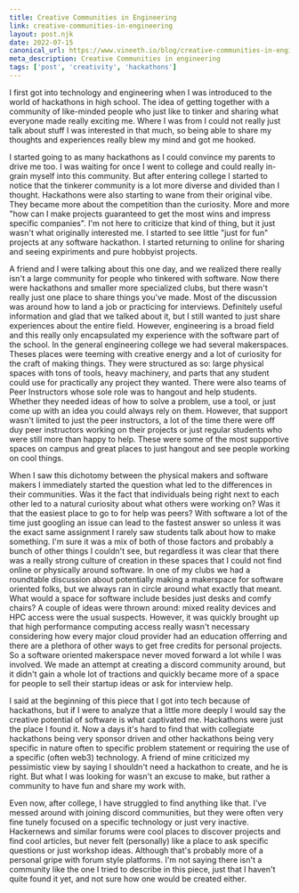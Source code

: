 ```yaml
---
title: Creative Communities in Engineering
link: creative-communities-in-engineering
layout: post.njk
date: 2022-07-15
canonical_url: https://www.vineeth.io/blog/creative-communities-in-engineering
meta_description: Creative Communities in engineering
tags: ['post', 'creativity', 'hackathons']
---
```

<!-- Excerpt Start -->
I first got into technology and engineering when I was introduced to the world of hackathons in high school. The idea of getting together with a community of like-minded people who just like to tinker and sharing what everyone made really exciting me. Where I was from I could not really just talk about stuff I was interested in that much, so being able to share my thoughts and experiences really blew my mind and got me hooked. 
<!-- Excerpt End -->
I started going to as many hackathons as I could convince my parents to drive me too. I was waiting for once I went to college and could really in-grain myself into this community. But after entering college I started to notice that the tinkerer community is a lot more diverse and divided than I thought. Hackathons were also starting to wane from their original vibe. They became more about the competition than the curiosity. More and more "how can I make projects guaranteed to get the most wins and impress specific companies". I'm not here to criticize that kind of thing, but it just wasn't what originally interested me. I started to see little "just for fun" projects at any software hackathon. I started returning to online for sharing and seeing expiriments and pure hobbyist projects. 

A friend and I were talking about this one day, and we realized there really isn't a large community for people who tinkered with software. Now there were hackathons and smaller more specialized clubs, but there wasn't really just one place to share things you've made. Most of the discussion was around how to land a job or practicing for interviews. Definitely useful information and glad that we talked about it, but I still wanted to just share experiences about the entire field. 
However, engineering is a broad field and this really only encapsulated my experience with the software part of the school. In the general engineering college we had several makerspaces. Theses places were teeming with creative energy and a lot of curiosity for the craft of making things. They were structured as so: large physical spaces with tons of tools, heavy machinery, and parts that any student could use for practically any project they wanted. There were also teams of Peer Instructors whose sole role was to hangout and help students. Whether they needed ideas of how to solve a problem, use a tool, or just come up with an idea you could always rely on them. However, that support wasn't limited to just the peer instructors, a lot of the time there were off duy peer instructors working on their projects or just regular students who were still more than happy to help. These were some of the most supportive spaces on campus and great places to just hangout and see people working on cool things. 

When I saw this dichotomy between the physical makers and software makers I immediately started the question what led to the differences in their communities. Was it the fact that individuals being right next to each other led to a natural curiosity about what others were working on? Was it that the easiest place to go to for help was peers? With software a lot of the time just googling an issue can lead to the fastest answer so unless it was the exact same assignment I rarely saw students talk about how to make something. I'm sure it was a mix of both of those factors and probably a bunch of other things I couldn't see, but regardless it was clear that there was a really strong culture of creation in these spaces that I could not find online or physically around software. In one of my clubs we had a roundtable discussion about potentially making a makerspace for software oriented folks, but we always ran in circle around what exactly that meant. What would a space for software include besides just desks and comfy chairs? A couple of ideas were thrown around: mixed reality devices and HPC access were the usual suspects. However, it was quickly brought up that high performance computing access really wasn't necessary considering how every major cloud provider had an education offerring and there are a plethora of other ways to get free credits for personal projects. So a software oriented makerspace never moved forward a lot while I was involved. We made an attempt at creating a discord community around, but it didn't gain a whole lot of tractions and quickly became more of a space for people to sell their startup ideas or ask for interview help. 

I said at the beginning of this piece that I got into tech because of hackathons, but if I were to analyze that a little more deeply I would say the creative potential of software is what captivated me. Hackathons were just the place I found it. Now a days it's hard to find that with collegiate hackathons being very sponsor driven and other hackathons being very specific in nature often to specific problem statement or requiring the use of a specific (often web3) technology. A friend of mine criticized my pessimistic view by saying I shouldn't need a hackathon to create, and he is right. But what I was looking for wasn't an excuse to make, but rather a community to have fun and share my work with. 

Even now, after college, I have struggled to find anything like that. I've messed around with joining discord communities, but they were often very fine tunely focused on a specific technology or just very inactive. Hackernews and similar forums were cool places to discover projects and find cool articles, but never felt (personally) like a place to ask specific questions or just workshop ideas. Although that's probably more of a personal gripe with forum style platforms. 
I'm not saying there isn't a community like the one I tried to describe in this piece, just that I haven't quite found it yet, and not sure how one would be created either.

